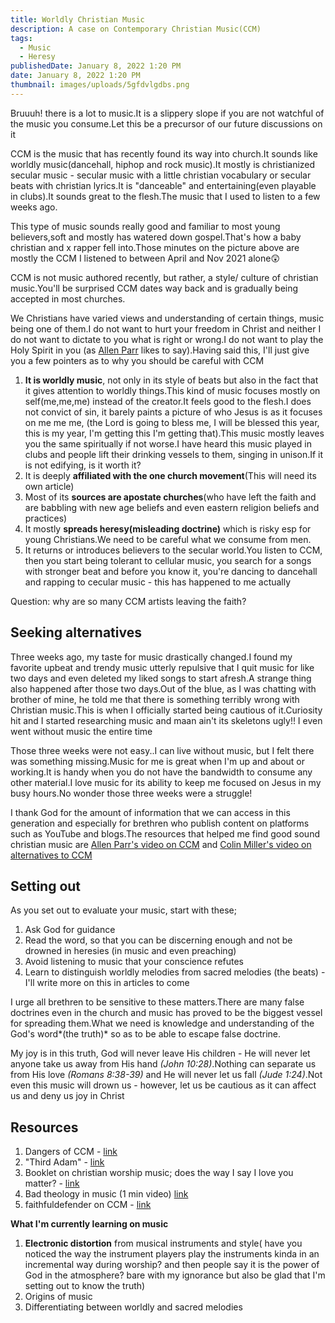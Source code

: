 ```yaml
---
title: Worldly Christian Music
description: A case on Contemporary Christian Music(CCM)
tags:
  - Music
  - Heresy
publishedDate: January 8, 2022 1:20 PM
date: January 8, 2022 1:20 PM
thumbnail: images/uploads/5gfdvlgdbs.png
---
```

Bruuuh! there is a lot to music.It is a slippery slope if you are not watchful of the music you consume.Let this be a precursor of our future discussions on it

CCM is the music that has recently found its way into church.It sounds like worldly music(dancehall, hiphop and rock music).It mostly is christianized  secular music - secular music with a little christian vocabulary or secular beats with christian lyrics.It is "danceable" and entertaining(even playable in clubs).It sounds great to the flesh.The music that I used to listen to a few weeks ago.

This type of music sounds really good and familiar to most young believers,soft and mostly has watered down gospel.That's how a baby christian and x rapper fell into.Those minutes on the picture above are mostly the CCM  I listened to between April and Nov 2021 alone😲

CCM  is not music authored recently, but rather, a style/ culture of christian music.You'll be surprised CCM dates way back and is  gradually being accepted in most churches.

We Christians have varied views and understanding of certain things, music being one of them.I do not want to hurt your freedom in Christ and neither I do not want to dictate to you what is right or wrong.I do not want to play the Holy Spirit in you (as [Allen Parr](https://www.youtube.com/user/thebeatagp) likes to say).Having said this, I'll just give you a few pointers as to why you should be careful with CCM

1. **It is worldly music**, not only in its style of beats but also in the fact that it gives attention to worldly things.This kind of music focuses mostly on self(me,me,me) instead of the creator.It feels good to the flesh.I does not convict of sin, it barely  paints a picture of who Jesus is as it focuses on me me me, (the Lord is going to bless me, I will be blessed this year, this is my year, I'm getting this I'm getting that).This music mostly leaves you the same spiritually if not worse.I have heard this music played in clubs and people lift their drinking vessels to them, singing in unison.If it is not edifying, is it worth it?
2. It is deeply **affiliated with the one church movement**(This will need its own article)
3. Most of its **sources are apostate churches**(who have left the faith and are babbling with new age beliefs and even eastern religion beliefs and practices)
4. It mostly **spreads heresy(misleading doctrine)** which is risky esp for young Christians.We need to be careful what we consume from men.
5. It returns or introduces believers to the secular world.You listen to CCM, then you start being tolerant to cellular music, you search for a songs with stronger beat and before you know it, you're dancing to dancehall and rapping to cecular music -  this has happened to me actually

Question: why are so many CCM artists leaving the faith?

## Seeking alternatives

Three weeks ago, my taste for music drastically changed.I found my favorite upbeat and trendy music utterly repulsive that I quit music for like two days and  even deleted my liked songs to start afresh.A strange thing also happened after those two days.Out of the blue, as I was chatting with brother of mine,  he told me that there is something terribly wrong with Christian music.This is when I officially started being cautious of it.Curiosity hit and I started researching music and maan ain't its skeletons ugly!! I even went without music the entire time

Those three weeks were not easy..I can live without music, but I felt there was something missing.Music for me is great when I'm up and about or working.It is handy when you do not have the bandwidth to consume any other material.I love music for its ability to keep me focused on Jesus in my busy hours.No wonder those three weeks were a struggle!

I thank God for the amount of information that we can access in this generation and especially for brethren who publish content on platforms such as YouTube and blogs.The resources that helped me find good sound christian music are [Allen Parr's video on CCM](https://www.youtube.com/watch?v=wi4RADE4zL0) and [Colin Miller's video on alternatives to CCM](https://www.youtube.com/watch?v=iI1ZApuG2Io)

## Setting out

As you set out to evaluate your music, start with these;

1. Ask God for guidance
2. Read the word, so that you can be discerning enough and not be drowned in heresies (in music and even preaching)
3. Avoid listening to music that your conscience refutes
4. Learn to distinguish worldly melodies from sacred melodies (the beats) - I'll write more on this in articles to come

I urge all brethren to be sensitive to these matters.There are many false doctrines even in the church and music has proved to be the biggest vessel for spreading them.What we need is knowledge and understanding of the God's word*(the truth)* so as to be able to escape false doctrine.

My joy is in this truth, God will never leave His children - He will never let anyone take us away from His hand *(John 10:28)*.Nothing can separate us from His love *(Romans 8:38-39)* and He will never let us fall *(Jude 1:24)*.Not even this music will drown us  - however, let us be cautious as it can affect us  and deny us joy in Christ

## Resources

1. Dangers of CCM - [link](https://www.youtube.com/playlist?list=PLfiFUjkQFWzd8Nv3dSsezYviSvEHb1r2e)
2. "Third Adam" - [link](https://www.youtube.com/watch?v=pc7C0ZxDWUA&list=PLYltRndgBlAu-bP_2dLU24Ag-3SkrBHTe&index=4)
3. Booklet on christian worship music; does the way I say I love you matter? - [link](http://www.e-hope4all.info/media-eng/MusicAndWorshipWeb.pdf)
4. Bad theology in music (1 min video) [link](https://youtu.be/VAw_TQx-7rM)
5. faithfuldefender on CCM - [link](https://www.youtube.com/watch?v=BYX3N50Pj7w)

**What I'm currently learning on music**

1. **Electronic distortion** from musical instruments and style( have you noticed the way the instrument players play the instruments kinda in an incremental way during worship? and then people say it is the power of God in the atmosphere? bare with my ignorance but also be glad that I'm setting out to know the truth)
2. Origins of music
3. Differentiating between worldly and sacred melodies